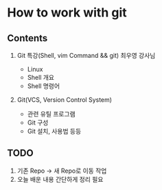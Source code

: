 
# How to work with git

## Contents

1. Git 특강(Shell, vim Command && git) 최우영 강사님
	- Linux
	- Shell 개요
	- Shell 명령어

2. Git(VCS, Version Control System)
	- 관련 유틸 프로그램
	- Git 구성
	- Git 설치, 사용법 등등

## TODO
1. 기존 Repo -> 새 Repo로 이동 작업
2. 오늘 배운 내용 간단하게 정리 필요
